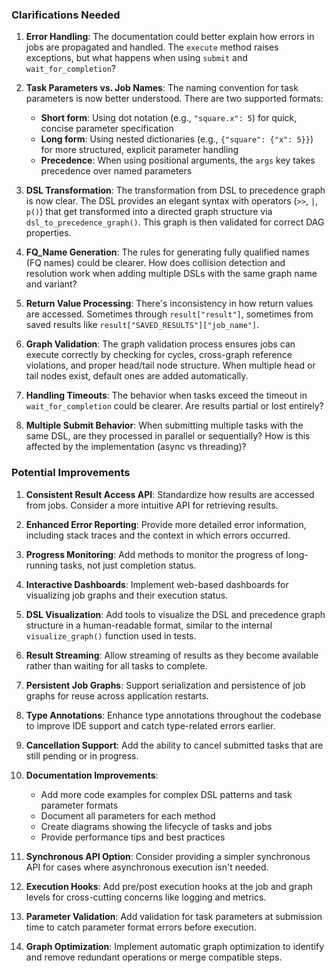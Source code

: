 ### Clarifications Needed

1. **Error Handling**: The documentation could better explain how errors in jobs are propagated and handled. The `execute` method raises exceptions, but what happens when using `submit` and `wait_for_completion`?

2. **Task Parameters vs. Job Names**: The naming convention for task parameters is now better understood. There are two supported formats:
   - **Short form**: Using dot notation (e.g., `"square.x": 5`) for quick, concise parameter specification
   - **Long form**: Using nested dictionaries (e.g., `{"square": {"x": 5}}`) for more structured, explicit parameter handling
   - **Precedence**: When using positional arguments, the `args` key takes precedence over named parameters

3. **DSL Transformation**: The transformation from DSL to precedence graph is now clear. The DSL provides an elegant syntax with operators (`>>`, `|`, `p()`) that get transformed into a directed graph structure via `dsl_to_precedence_graph()`. This graph is then validated for correct DAG properties.

4. **FQ_Name Generation**: The rules for generating fully qualified names (FQ names) could be clearer. How does collision detection and resolution work when adding multiple DSLs with the same graph name and variant?

5. **Return Value Processing**: There's inconsistency in how return values are accessed. Sometimes through `result["result"]`, sometimes from saved results like `result["SAVED_RESULTS"]["job_name"]`.

6. **Graph Validation**: The graph validation process ensures jobs can execute correctly by checking for cycles, cross-graph reference violations, and proper head/tail node structure. When multiple head or tail nodes exist, default ones are added automatically.

7. **Handling Timeouts**: The behavior when tasks exceed the timeout in `wait_for_completion` could be clearer. Are results partial or lost entirely?

8. **Multiple Submit Behavior**: When submitting multiple tasks with the same DSL, are they processed in parallel or sequentially? How is this affected by the implementation (async vs threading)?

### Potential Improvements

1. **Consistent Result Access API**: Standardize how results are accessed from jobs. Consider a more intuitive API for retrieving results.

2. **Enhanced Error Reporting**: Provide more detailed error information, including stack traces and the context in which errors occurred.

3. **Progress Monitoring**: Add methods to monitor the progress of long-running tasks, not just completion status.

4. **Interactive Dashboards**: Implement web-based dashboards for visualizing job graphs and their execution status.

5. **DSL Visualization**: Add tools to visualize the DSL and precedence graph structure in a human-readable format, similar to the internal `visualize_graph()` function used in tests.

6. **Result Streaming**: Allow streaming of results as they become available rather than waiting for all tasks to complete.

7. **Persistent Job Graphs**: Support serialization and persistence of job graphs for reuse across application restarts.

8. **Type Annotations**: Enhance type annotations throughout the codebase to improve IDE support and catch type-related errors earlier.

9. **Cancellation Support**: Add the ability to cancel submitted tasks that are still pending or in progress.

10. **Documentation Improvements**: 
    - Add more code examples for complex DSL patterns and task parameter formats
    - Document all parameters for each method
    - Create diagrams showing the lifecycle of tasks and jobs
    - Provide performance tips and best practices

11. **Synchronous API Option**: Consider providing a simpler synchronous API for cases where asynchronous execution isn't needed.

12. **Execution Hooks**: Add pre/post execution hooks at the job and graph levels for cross-cutting concerns like logging and metrics.

13. **Parameter Validation**: Add validation for task parameters at submission time to catch parameter format errors before execution.

14. **Graph Optimization**: Implement automatic graph optimization to identify and remove redundant operations or merge compatible steps.

